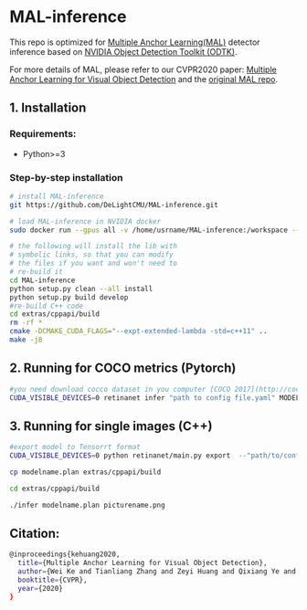 # MAL-inference
This repo is optimized for [Multiple Anchor Learning(MAL)](https://github.com/DeLightCMU/MAL) detector inference based on [NVIDIA Object Detection Toolkit (ODTK)](https://github.com/NVIDIA/retinanet-examples/).

For more details of MAL, please refer to our CVPR2020 paper: [Multiple Anchor Learning for Visual Object Detection](https://openaccess.thecvf.com/content_CVPR_2020/papers/Ke_Multiple_Anchor_Learning_for_Visual_Object_Detection_CVPR_2020_paper.pdf)  and the [original MAL repo](https://github.com/DeLightCMU/MAL).

## 1. Installation

### Requirements:
- Python>=3

### Step-by-step installation
```bash
# install MAL-inference
git https://github.com/DeLightCMU/MAL-inference.git

# load MAL-inference in NVIDIA docker
sudo docker run --gpus all -v /home/usrname/MAL-inference:/workspace --rm --ipc=host -it nvcr.io/nvidia/pytorch:19.10-py3

# the following will install the lib with
# symbolic links, so that you can modify
# the files if you want and won't need to
# re-build it
cd MAL-inference
python setup.py clean --all install
python setup.py build develop
#re-build C++ code
cd extras/cppapi/build
rm -rf *
cmake -DCMAKE_CUDA_FLAGS="--expt-extended-lambda -std=c++11" ..
make -j8
```

## 2. Running for COCO metrics (Pytorch)
```bash
#you need download cocco dataset in you computer [COCO 2017](http://cocodataset.org/#download)
CUDA_VISIBLE_DEVICES=0 retinanet infer "path to config file.yaml" MODEL.WEIGHT "path to.pth file" --images "path to coco dataset/val2017/"   --annotations "path to coco dataset/annotations/instances_val2017.json"  --batch=1

```
## 3. Running for single images (C++)
```bash
#export model to Tensorrt format 
CUDA_VISIBLE_DEVICES=0 python retinanet/main.py export  --"path/to/config/file.yaml"  non.pth modelname.plan --size 800 1280(you can set high and wide according you need for example 800 1200 , 1024 1344 etc)

cp modelname.plan extras/cppapi/build

cd extras/cppapi/build

./infer modelname.plan picturename.png
```
## Citation: 

```bash
@inproceedings{kehuang2020,
  title={Multiple Anchor Learning for Visual Object Detection},
  author={Wei Ke and Tianliang Zhang and Zeyi Huang and Qixiang Ye and Jianzhuang Liu and Dong Huang},
  booktitle={CVPR},
  year={2020}
}
```
